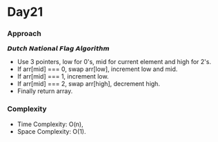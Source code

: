 # Day21

### Approach

𝘿𝙪𝙩𝙘𝙝 𝙉𝙖𝙩𝙞𝙤𝙣𝙖𝙡 𝙁𝙡𝙖𝙜 𝘼𝙡𝙜𝙤𝙧𝙞𝙩𝙝𝙢
- Use 3 pointers, low for 0's, mid for current element and high for 2's.
- If arr[mid] === 0, swap arr[low], increment low and mid.
- If arr[mid] === 1, increment low.
- If arr[mid] === 2, swap arr[high], decrement high.
- Finally return array.

### Complexity

- Time Complexity: O(n),
- Space Complexity: O(1).
